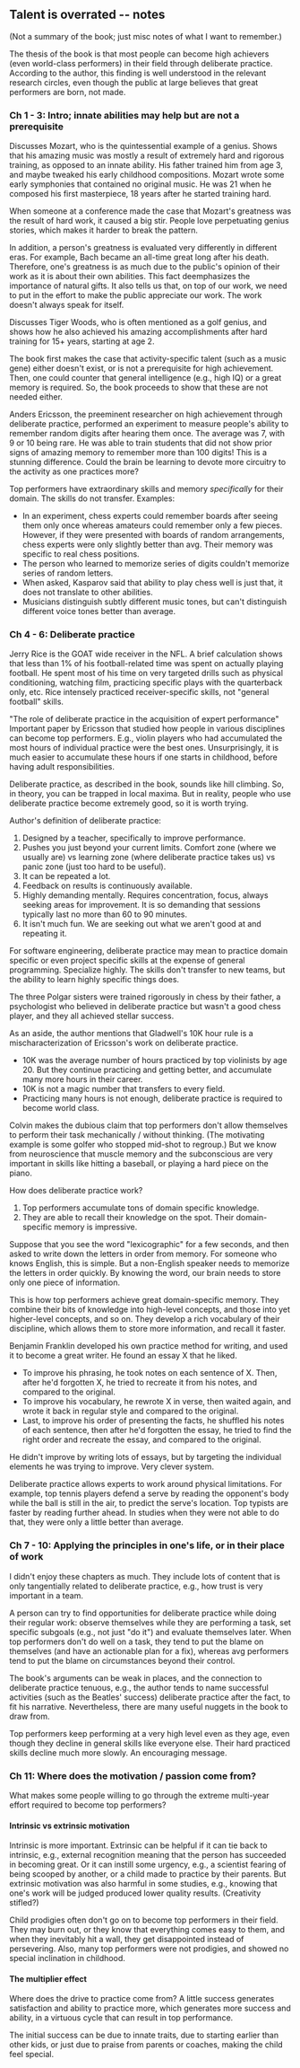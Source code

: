 ## Talent is overrated -- notes

(Not a summary of the book; just misc notes of what I want to remember.)

The thesis of the book is that most people can become high achievers (even
world-class performers) in their field through deliberate practice.
According to the author, this finding is well understood in the relevant
research circles, even though the public at large believes that great performers
are born, not made.

### Ch 1 - 3: Intro; innate abilities may help but are not a prerequisite

Discusses Mozart, who is the quintessential example of a genius.
Shows that his amazing music was mostly a result of extremely hard and rigorous
training, as opposed to an innate ability.
His father trained him from age 3, and maybe tweaked his early childhood
compositions.
Mozart wrote some early symphonies that contained no original music.
He was 21 when he composed his first masterpiece, 18 years after he started
training hard.

When someone at a conference made the case that Mozart's greatness was the
result of hard work, it caused a big stir.
People love perpetuating genius stories, which makes it harder to break the
pattern.

In addition, a person's greatness is evaluated very differently in different
eras.
For example, Bach became an all-time great long after his death.
Therefore, one's greatness is as much due to the public's opinion of their work
as it is about their own abilities.
This fact deemphasizes the importance of natural gifts.
It also tells us that, on top of our work, we need to put in the effort to make
the public appreciate our work.
The work doesn't always speak for itself.

Discusses Tiger Woods, who is often mentioned as a golf genius, and shows how he
also achieved his amazing accomplishments after hard training for 15+ years,
starting at age 2.

The book first makes the case that activity-specific talent (such as a music
gene) either doesn't exist, or is not a prerequisite for high achievement.
Then, one could counter that general intelligence (e.g., high IQ) or a great
memory is required.
So, the book proceeds to show that these are not needed either.

Anders Ericsson, the preeminent researcher on high achievement through
deliberate practice, performed an experiment to measure people's ability to
remember random digits after hearing them once.
The average was 7, with 9 or 10 being rare.
He was able to train students that did not show prior signs of amazing memory to
remember more than 100 digits!
This is a stunning difference.
Could the brain be learning to devote more circuitry to the activity as one
practices more?

Top performers have extraordinary skills and memory *specifically* for their
domain.
The skills do not transfer.
Examples:  
*  In an experiment, chess experts could remember boards after seeing them only
   once whereas amateurs could remember only a few pieces.
   However, if they were presented with boards of random arrangements, chess
   experts were only slightly better than avg.
   Their memory was specific to real chess positions.
*  The person who learned to memorize series of digits couldn't memorize series
   of random letters.
*  When asked, Kasparov said that ability to play chess well is just that, it
   does not translate to other abilities.
*  Musicians distinguish subtly different music tones, but can't distinguish
   different voice tones better than average.

### Ch 4 - 6: Deliberate practice

Jerry Rice is the GOAT wide receiver in the NFL.
A brief calculation shows that less than 1% of his football-related time was
spent on actually playing football.
He spent most of his time on very targeted drills such as physical conditioning,
watching film, practicing specific plays with the quarterback only, etc.
Rice intensely practiced receiver-specific skills, not "general football"
skills.

"The role of deliberate practice in the acquisition of expert performance"  
Important paper by Ericsson that studied how people in various disciplines can
become top performers.
E.g., violin players who had accumulated the most hours of individual practice
were the best ones.
Unsurprisingly, it is much easier to accumulate these hours if one starts in
childhood, before having adult responsibilities.

Deliberate practice, as described in the book, sounds like hill climbing.
So, in theory, you can be trapped in local maxima.
But in reality, people who use deliberate practice become extremely good, so it
is worth trying.

Author's definition of deliberate practice:  
1. Designed by a teacher, specifically to improve performance.
2. Pushes you just beyond your current limits.
   Comfort zone (where we usually are) vs learning zone (where deliberate
   practice takes us) vs panic zone (just too hard to be useful).
3. It can be repeated a lot.
4. Feedback on results is continuously available.
5. Highly demanding mentally.
   Requires concentration, focus, always seeking areas for improvement.
   It is so demanding that sessions typically last no more than 60 to 90
   minutes.
6. It isn't much fun. We are seeking out what we aren't good at and repeating
   it.

For software engineering, deliberate practice may mean to practice domain
specific or even project specific skills at the expense of general programming.
Specialize highly.
The skills don't transfer to new teams, but the ability to learn highly specific
things does.

The three Polgar sisters were trained rigorously in chess by their father, a
psychologist who believed in deliberate practice but wasn't a good chess player,
and they all achieved stellar success.

As an aside, the author mentions that Gladwell's 10K hour rule is a
mischaracterization of Ericsson's work on deliberate practice.
* 10K was the average number of hours practiced by top violinists by age 20.
  But they continue practicing and getting better, and accumulate many more
  hours in their career.
* 10K is not a magic number that transfers to every field.
* Practicing many hours is not enough, deliberate practice is required to become
  world class.

Colvin makes the dubious claim that top performers don't allow themselves to
perform their task mechanically / without thinking.
(The motivating example is some golfer who stopped mid-shot to regroup.)
But we know from neuroscience that muscle memory and the subconscious are very
important in skills like hitting a baseball, or playing a hard piece on the
piano.

How does deliberate practice work?

1. Top performers accumulate tons of domain specific knowledge.
2. They are able to recall their knowledge on the spot. Their domain-specific
   memory is impressive.

Suppose that you see the word "lexicographic" for a few seconds, and then asked
to write down the letters in order from memory.
For someone who knows English, this is simple.
But a non-English speaker needs to memorize the letters in order quickly.
By knowing the word, our brain needs to store only one piece of information.

This is how top performers achieve great domain-specific memory.
They combine their bits of knowledge into high-level concepts, and those into
yet higher-level concepts, and so on.
They develop a rich vocabulary of their discipline, which allows them to store
more information, and recall it faster.

Benjamin Franklin developed his own practice method for writing, and used it to
become a great writer.
He found an essay X that he liked.

* To improve his phrasing, he took notes on each sentence of X.
  Then, after he'd forgotten X, he tried to recreate it from his notes, and
  compared to the original.
* To improve his vocabulary, he rewrote X in verse, then waited again, and wrote
  it back in regular style and compared to the original.
* Last, to improve his order of presenting the facts, he shuffled his notes of
  each sentence, then after he'd forgotten the essay, he tried to find the right
  order and recreate the essay, and compared to the original.

He didn't improve by writing lots of essays, but by targeting the individual
elements he was trying to improve.
Very clever system.

Deliberate practice allows experts to work around physical limitations.
For example, top tennis players defend a serve by reading the opponent's body
while the ball is still in the air, to predict the serve's location.
Top typists are faster by reading further ahead.
In studies when they were not able to do that, they were only a little better
than average.

### Ch 7 - 10: Applying the principles in one's life, or in their place of work

I didn't enjoy these chapters as much.
They include lots of content that is only tangentially related to deliberate
practice, e.g., how trust is very important in a team.

A person can try to find opportunities for deliberate practice while doing their
regular work: observe themselves while they are performing a task, set specific
subgoals (e.g., not just "do it") and evaluate themselves later.
When top performers don't do well on a task, they tend to put the blame on
themselves (and have an actionable plan for a fix), whereas avg performers tend
to put the blame on circumstances beyond their control.

The book's arguments can be weak in places, and the connection to deliberate
practice tenuous, e.g., the author tends to name successful activities (such as
the Beatles' success) deliberate practice after the fact, to fit his narrative.
Nevertheless, there are many useful nuggets in the book to draw from.

Top performers keep performing at a very high level even as they age, even
though they decline in general skills like everyone else.
Their hard practiced skills decline much more slowly.
An encouraging message.

### Ch 11: Where does the motivation / passion come from?

What makes some people willing to go through the extreme multi-year effort
required to become top performers?

#### Intrinsic vs extrinsic motivation

Intrinsic is more important.
Extrinsic can be helpful if it can tie back to intrinsic, e.g., external
recognition meaning that the person has succeeded in becoming great.
Or it can instill some urgency, e.g., a scientist fearing of being scooped by
another, or a child made to practice by their parents.
But extrinsic motivation was also harmful in some studies, e.g., knowing that
one's work will be judged produced lower quality results.
(Creativity stifled?)

Child prodigies often don't go on to become top performers in their field.
They may burn out, or they know that everything comes easy to them, and when
they inevitably hit a wall, they get disappointed instead of persevering.
Also, many top performers were not prodigies, and showed no special inclination
in childhood.

#### The multiplier effect

Where does the drive to practice come from?
A little success generates satisfaction and ability to practice more, which
generates more success and ability, in a virtuous cycle that can result in top
performance.

The initial success can be due to innate traits, due to starting earlier than
other kids, or just due to praise from parents or coaches, making the child feel
special.
